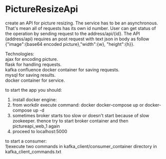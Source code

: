 # PictureResizeApi

create an API for picture resizing. The service has to be an asynchronous.
That's mean all of requests has its own id number. User can get status of the operation by sending request to the address/api/{id}.
The API (address/api) requires an post request with text json in body as follow {"image":{base64 encoded picture},"width":{w}, "height":{h}}.

Technologies:\
ajax for encoding picture.\
flask for handling requests.\
kafka confluence docker container for saving requests.\
mysql for saving results.\
docker container for service.

to start the app you should:
1) install docker engine:
2) from workdir execute command: docker docker-compose up or docker-compose up -d 
3) sometimes broker starts too slow or doesn't start because of slow zookeeper. thence try to start broker container and then pictureapi_web_1 again
4) proceed to localhost:5000

to start a consumer:\
1)execute two commands in kafka_client/consumer_container directory in kafka_client_commands.txt
